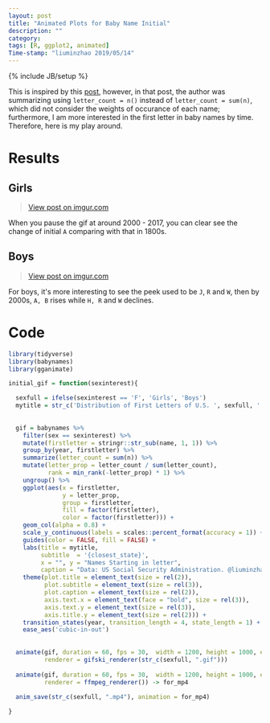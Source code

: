 ```yaml
---
layout: post
title: "Animated Plots for Baby Name Initial"
description: ""
category: 
tags: [R, ggplot2, animated]
Time-stamp: "liuminzhao 2019/05/14"
---
```

{% include JB/setup %}

This is inspired by this [post](https://kieranhealy.org/blog/archives/2019/05/13/baby-name-animation/), however, in that post, the author was summarizing using `letter_count = n()` instead of `letter_count = sum(n)`, which did not consider the weights of occurance of each name; furthermore, I am more interested in the first letter in baby names by time. Therefore, here is my play around.

# Results

## Girls

<blockquote class="imgur-embed-pub" lang="en" data-id="pLMpmwe"><a href="//imgur.com/pLMpmwe">View post on imgur.com</a></blockquote><script async src="//s.imgur.com/min/embed.js" charset="utf-8"></script>

When you pause the gif at around 2000 - 2017, you can clear see the change of initial `A` comparing with that in 1800s. 

## Boys

<blockquote class="imgur-embed-pub" lang="en" data-id="PxvdVR1"><a href="//imgur.com/PxvdVR1">View post on imgur.com</a></blockquote><script async src="//s.imgur.com/min/embed.js" charset="utf-8"></script>

For boys, it's more interesting to see the peek used to be `J`, `R` and `W`, then by 2000s, `A, B` rises while `H, R` and `W` declines.


# Code

``` r
library(tidyverse)
library(babynames)
library(gganimate)

initial_gif = function(sexinterest){

  sexfull = ifelse(sexinterest == 'F', 'Girls', 'Boys')
  mytitle = str_c('Distribution of First Letters of U.S. ', sexfull, ' Names over Time')
    
  
  gif = babynames %>%
    filter(sex == sexinterest) %>%
    mutate(firstletter = stringr::str_sub(name, 1, 1)) %>%
    group_by(year, firstletter) %>%
    summarize(letter_count = sum(n)) %>%
    mutate(letter_prop = letter_count / sum(letter_count), 
           rank = min_rank(-letter_prop) * 1) %>%
    ungroup() %>% 
    ggplot(aes(x = firstletter,
               y = letter_prop,
               group = firstletter,
               fill = factor(firstletter),
               color = factor(firstletter))) +
    geom_col(alpha = 0.8) +
    scale_y_continuous(labels = scales::percent_format(accuracy = 1)) +
    guides(color = FALSE, fill = FALSE) +
    labs(title = mytitle,
         subtitle  = '{closest_state}',
         x = "", y = "Names Starting in letter",
         caption = "Data: US Social Security Administration. @liuminzhao") +
    theme(plot.title = element_text(size = rel(2)),
          plot.subtitle = element_text(size = rel(3)),
          plot.caption = element_text(size = rel(2)),
          axis.text.x = element_text(face = "bold", size = rel(3)),
          axis.text.y = element_text(size = rel(3)),
          axis.title.y = element_text(size = rel(2))) +
    transition_states(year, transition_length = 4, state_length = 1) +
    ease_aes('cubic-in-out')
  
  
  animate(gif, duration = 60, fps = 30,  width = 1200, height = 1000, end_pause = 30,
          renderer = gifski_renderer(str_c(sexfull, ".gif"))) 
  
  animate(gif, duration = 60, fps = 30,  width = 1200, height = 1000, end_pause = 30, 
          renderer = ffmpeg_renderer()) -> for_mp4
  
  anim_save(str_c(sexfull, ".mp4"), animation = for_mp4)

}
```